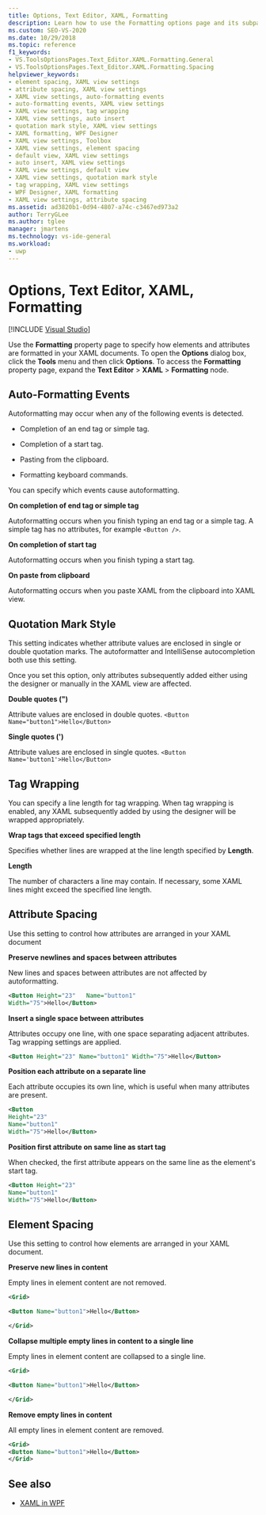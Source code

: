 ```yaml
---
title: Options, Text Editor, XAML, Formatting
description: Learn how to use the Formatting options page and its subpages to set options for formatting code in the code editor when you are programming in XAML.
ms.custom: SEO-VS-2020
ms.date: 10/29/2018
ms.topic: reference
f1_keywords:
- VS.ToolsOptionsPages.Text_Editor.XAML.Formatting.General
- VS.ToolsOptionsPages.Text_Editor.XAML.Formatting.Spacing
helpviewer_keywords:
- element spacing, XAML view settings
- attribute spacing, XAML view settings
- XAML view settings, auto-formatting events
- auto-formatting events, XAML view settings
- XAML view settings, tag wrapping
- XAML view settings, auto insert
- quotation mark style, XAML view settings
- XAML formatting, WPF Designer
- XAML view settings, Toolbox
- XAML view settings, element spacing
- default view, XAML view settings
- auto insert, XAML view settings
- XAML view settings, default view
- XAML view settings, quotation mark style
- tag wrapping, XAML view settings
- WPF Designer, XAML formatting
- XAML view settings, attribute spacing
ms.assetid: ad3820b1-0d94-4807-a74c-c3467ed973a2
author: TerryGLee
ms.author: tglee
manager: jmartens
ms.technology: vs-ide-general
ms.workload:
- uwp
---
```

# Options, Text Editor, XAML, Formatting

 [!INCLUDE [Visual Studio](~/includes/applies-to-version/vs-not-mac.md)]

Use the **Formatting** property page to specify how elements and attributes are formatted in your XAML documents. To open the **Options** dialog box, click the **Tools** menu and then click **Options**. To access the **Formatting** property page, expand the **Text Editor** > **XAML** > **Formatting** node.

## Auto-Formatting Events

Autoformatting may occur when any of the following events is detected.

- Completion of an end tag or simple tag.

- Completion of a start tag.

- Pasting from the clipboard.

- Formatting keyboard commands.

You can specify which events cause autoformatting.

**On completion of end tag or simple tag**

Autoformatting occurs when you finish typing an end tag or a simple tag. A simple tag has no attributes, for example `<Button />`.

**On completion of start tag**

Autoformatting occurs when you finish typing a start tag.

**On paste from clipboard**

Autoformatting occurs when you paste XAML from the clipboard into XAML view.

## Quotation Mark Style

This setting indicates whether attribute values are enclosed in single or double quotation marks. The autoformatter and IntelliSense autocompletion both use this setting.

Once you set this option, only attributes subsequently added either using the designer or manually in the XAML view are affected.

**Double quotes (")**

Attribute values are enclosed in double quotes.
`<Button Name="button1">Hello</Button>`

**Single quotes (')**

Attribute values are enclosed in single quotes.
`<Button Name='button1'>Hello</Button>`

## Tag Wrapping

You can specify a line length for tag wrapping. When tag wrapping is enabled, any XAML subsequently added by using the designer will be wrapped appropriately.

**Wrap tags that exceed specified length**

Specifies whether lines are wrapped at the line length specified by **Length**.

**Length**

The number of characters a line may contain. If necessary, some XAML lines might exceed the specified line length.

## Attribute Spacing

Use this setting to control how attributes are arranged in your XAML document

**Preserve newlines and spaces between attributes**

New lines and spaces between attributes are not affected by autoformatting.

```xml
<Button Height="23"   Name="button1"
Width="75">Hello</Button>
```

**Insert a single space between attributes**

Attributes occupy one line, with one space separating adjacent attributes. Tag wrapping settings are applied.

```xml
<Button Height="23" Name="button1" Width="75">Hello</Button>
```

**Position each attribute on a separate line**

Each attribute occupies its own line, which is useful when many attributes are present.

```xml
<Button
Height="23"
Name="button1"
Width="75">Hello</Button>
```

**Position first attribute on same line as start tag**

When checked, the first attribute appears on the same line as the element's start tag.

```xml
<Button Height="23"
Name="button1"
Width="75">Hello</Button>
```

## Element Spacing

Use this setting to control how elements are arranged in your XAML document.

**Preserve new lines in content**

Empty lines in element content are not removed.

```xml
<Grid>

<Button Name="button1">Hello</Button>

</Grid>
```

**Collapse multiple empty lines in content to a single line**

Empty lines in element content are collapsed to a single line.

```xml
<Grid>

<Button Name="button1">Hello</Button>

</Grid>
```

**Remove empty lines in content**

All empty lines in element content are removed.

```xml
<Grid>
<Button Name="button1">Hello</Button>
</Grid>
```

## See also

- [XAML in WPF](/dotnet/framework/wpf/advanced/xaml-in-wpf)
